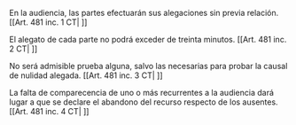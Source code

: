 En la audiencia, las partes efectuarán sus alegaciones sin previa relación. [[Art. 481 inc. 1 CT| ]]

El alegato de cada parte no podrá exceder de treinta minutos. [[Art. 481 inc. 2 CT| ]]

No será admisible prueba alguna, salvo las necesarias para probar la causal de nulidad alegada. [[Art. 481 inc. 3 CT| ]]

La falta de comparecencia de uno o más recurrentes a la audiencia dará lugar a que se declare el abandono del recurso respecto de los ausentes. [[Art. 481 inc. 4 CT| ]]
